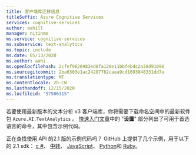 ```yaml
---
title: 客户端库迁移信息
titleSuffix: Azure Cognitive Services
services: cognitive-services
author: aahill
manager: nitinme
ms.service: cognitive-services
ms.subservice: text-analytics
ms.topic: include
ms.date: 05/13/2020
ms.author: aahi
ms.openlocfilehash: 2cfef9626983ed0fa120e11bbfebdc2a38d91096
ms.sourcegitcommit: 2ba6303e1ac24287762caea9cd1603848331dd7a
ms.translationtype: MT
ms.contentlocale: zh-CN
ms.lasthandoff: 12/15/2020
ms.locfileid: "97506315"
---
```

若要使用最新版本的文本分析 v3 客户端库，你将需要下载命名空间中的最新软件包 `Azure.AI.TextAnalytics` 。 [快速入门文章](../quickstarts/client-libraries-rest-api.md)中的 "**设置**" 部分列出了可用于首选语言的命令，其中包含示例代码。

正在查找使用 API 的2.1 版的示例代码吗？ GitHub 上提供了几个示例，用于以下的 2.1 sdk： [c #](https://github.com/Azure-Samples/cognitive-services-dotnet-sdk-samples/tree/master/samples/TextAnalytics)、 [中转](https://github.com/Azure-Samples/azure-sdk-for-go-samples/blob/master/cognitiveservices/textanalytics.go)、 [JavaScript](https://github.com/Azure-Samples/cognitive-services-node-sdk-samples/blob/master/Samples/textAnalytics.js)、 [Python](https://github.com/Azure-Samples/cognitive-services-python-sdk-samples/blob/master/samples/language/text_analytics_samples.py)和 [Ruby](https://github.com/Azure-Samples/cognitive-services-ruby-sdk-samples/blob/master/samples/text_analytics.rb)。
